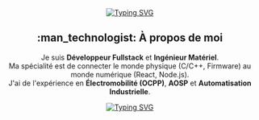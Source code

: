 <div align="center">
  <a href="https://git.io/typing-svg">
    <img src="https://readme-typing-svg.demolab.com?font=Rem&duration=4000&pause=1000&color=90CAF9&center=true&width=435&separator=%3C&lines=Bonjour%2C+je+suis+William+Gomes%3CBienvenue+sur+mon+profil+GitHub!" alt="Typing SVG" />
  </a>
</div>

<div align="center">
  <h2>:man_technologist: À propos de moi</h2>
  <p>
    Je suis <strong>Développeur Fullstack</strong> et <strong>Ingénieur Matériel</strong>.<br>
    Ma spécialité est de connecter le monde physique (C/C++, Firmware) au monde numérique (React, Node.js).<br>
    J'ai de l'expérience en <strong>Électromobilité (OCPP)</strong>, <strong>AOSP</strong> et <strong>Automatisation Industrielle</strong>.
  </p>
</div>

<div align="center">
  <a href="https://git.io/typing-svg">
    <img src="https://readme-typing-svg.demolab.com?font=Rem&duration=4000&pause=1000&color=90CAF9&center=true&width=435&separator=%3C&lines=Merci+de+votre+visite!%3CConnectez-vous+avec+moi.%3CRevenez+quand+vous+voulez!" alt="Typing SVG" />
  </a>
  <br>
  
</div>
